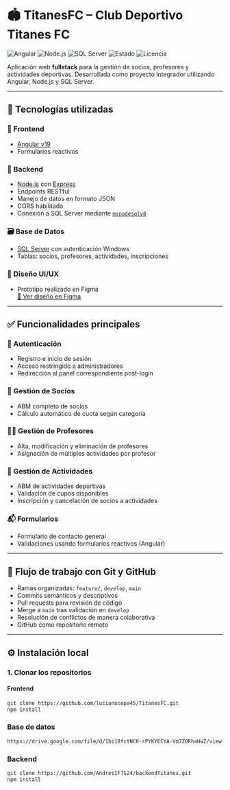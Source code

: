 # 🏟️ TitanesFC – Club Deportivo Titanes FC

![Angular](https://img.shields.io/badge/Angular-v19-red?logo=angular)
![Node.js](https://img.shields.io/badge/Node.js-v18.x-green?logo=node.js)
![SQL Server](https://img.shields.io/badge/SQL_Server-Windows-blue?logo=microsoft)
![Estado](https://img.shields.io/badge/Estado-En%20Desarrollo-yellow)
![Licencia](https://img.shields.io/badge/Licencia-MIT-lightgrey)

Aplicación web **fullstack** para la gestión de socios, profesores y actividades deportivas. Desarrollada como proyecto integrador utilizando Angular, Node.js y SQL Server.

---

## 🚀 Tecnologías utilizadas

### 🧩 Frontend
- [Angular v19](https://angular.io)
- Formularios reactivos

### 🔧 Backend
- [Node.js](https://nodejs.org) con [Express](https://expressjs.com/)
- Endpoints RESTful
- Manejo de datos en formato JSON
- CORS habilitado
- Conexión a SQL Server mediante [`msnodesqlv8`](https://www.npmjs.com/package/msnodesqlv8)

### 🗃️ Base de Datos
- [SQL Server](https://www.microsoft.com/es-es/sql-server) con autenticación Windows
- Tablas: socios, profesores, actividades, inscripciones

### 🎨 Diseño UI/UX
- Prototipo realizado en Figma  
  [🔗 Ver diseño en Figma](https://www.figma.com/design/rPCyLBC6D6kpHGGrGNeJxP/TitanesFC-Dise%C3%B1o?node-id=0-1&t=htt6OfL6Yopi2nlJ-1)

---

## ✅ Funcionalidades principales

### 🔐 Autenticación
- Registro e inicio de sesión
- Acceso restringido a administradores
- Redirección al panel correspondiente post-login

### 👥 Gestión de Socios
- ABM completo de socios
- Cálculo automático de cuota según categoría

### 🧑‍🏫 Gestión de Profesores
- Alta, modificación y eliminación de profesores
- Asignación de múltiples actividades por profesor

### 🏐 Gestión de Actividades
- ABM de actividades deportivas
- Validación de cupos disponibles
- Inscripción y cancelación de socios a actividades

### 📬 Formularios
- Formulario de contacto general
- Validaciones usando formularios reactivos (Angular)

---

## 🔀 Flujo de trabajo con Git y GitHub

- Ramas organizadas: `feature/`, `develop`, `main`
- Commits semánticos y descriptivos
- Pull requests para revisión de código
- Merge a `main` tras validación en `develop`
- Resolución de conflictos de manera colaborativa
- GitHub como repositorio remoto

---

## ⚙️ Instalación local

### 1. Clonar los repositorios

#### Frontend
```bash
git clone https://github.com/lucianocopa45/TitanesFC.git
npm install
```

### Base de datos
```bash
https://drive.google.com/file/d/1bi18fctNCK-rPYKYECYA-Vm7Z0RhaHwZ/view?usp=drive_link
```

### Backend
```bash
git clone https://github.com/AndresIFTS24/backendTitanes.git
npm install
```
